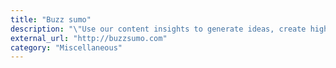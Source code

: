 ```yaml
---
title: "Buzz sumo"
description: "\"Use our content insights to generate ideas, create high-performing content, monitor your performance and identify influencers.\""
external_url: "http://buzzsumo.com"
category: "Miscellaneous"
---
```

